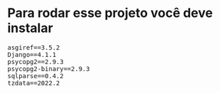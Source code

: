 # Para rodar esse projeto você deve instalar
<pre>
asgiref==3.5.2
Django==4.1.1
psycopg2==2.9.3
psycopg2-binary==2.9.3
sqlparse==0.4.2
tzdata==2022.2
</pre>
